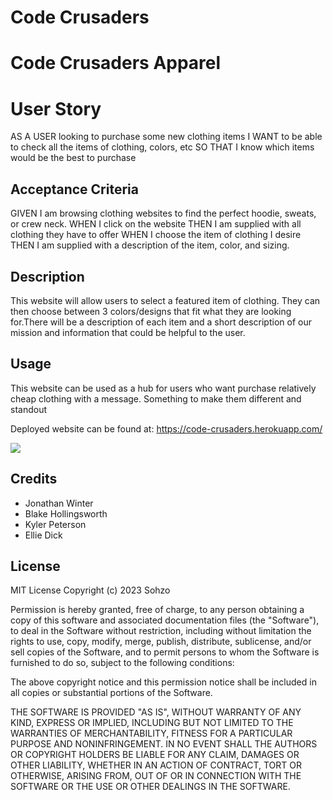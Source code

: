 # Code Crusaders

# Code Crusaders Apparel

# User Story

AS A USER looking to purchase some new clothing items
I WANT to be able to check all the items of clothing, colors, etc
SO THAT I know which items would be the best to purchase

## Acceptance Criteria

GIVEN I am browsing clothing websites to find the perfect hoodie, sweats, or crew neck.
WHEN I click on the website
THEN I am supplied with all clothing they have to offer
WHEN I choose the item of clothing I desire
THEN I am supplied with a description of the item, color, and sizing.

## Description

This website will allow users to select a featured item of clothing. They can then choose between 3 colors/designs that fit what they are looking for.There will be a description of each item and a short description of our mission and information that could be helpful to the user.

## Usage

This website can be used as a hub for users who want purchase relatively cheap clothing with a message. Something to make them different and standout

Deployed website can be found at: https://code-crusaders.herokuapp.com/

<img src="/Users/kylerpeterson/bootcamp/CodeCrusaders/Ecommerce-Website-CodeCrusaders/public/images/Opening Front pt1.jpeg">

## Credits

- Jonathan Winter
- Blake Hollingsworth
- Kyler Peterson
- Ellie Dick

## License

MIT License
Copyright (c) 2023 Sohzo

Permission is hereby granted, free of charge, to any person obtaining a copy of this software and associated documentation files (the "Software"), to deal in the Software without restriction, including without limitation the rights to use, copy, modify, merge, publish, distribute, sublicense, and/or sell copies of the Software, and to permit persons to whom the Software is furnished to do so, subject to the following conditions:

The above copyright notice and this permission notice shall be included in all copies or substantial portions of the Software.

THE SOFTWARE IS PROVIDED "AS IS", WITHOUT WARRANTY OF ANY KIND, EXPRESS OR IMPLIED, INCLUDING BUT NOT LIMITED TO THE WARRANTIES OF MERCHANTABILITY, FITNESS FOR A PARTICULAR PURPOSE AND NONINFRINGEMENT. IN NO EVENT SHALL THE AUTHORS OR COPYRIGHT HOLDERS BE LIABLE FOR ANY CLAIM, DAMAGES OR OTHER LIABILITY, WHETHER IN AN ACTION OF CONTRACT, TORT OR OTHERWISE, ARISING FROM, OUT OF OR IN CONNECTION WITH THE SOFTWARE OR THE USE OR OTHER DEALINGS IN THE SOFTWARE.
